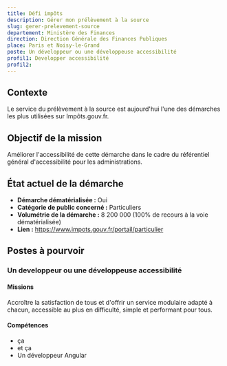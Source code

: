 ```yaml
---
title: Défi impôts
description: Gérer mon prélèvement à la source
slug: gerer-prelevement-source
departement: Ministère des Finances
direction: Direction Générale des Finances Publiques
place: Paris et Noisy-le-Grand
poste: Un développeur ou une développeuse accessibilité
profil1: Developper accessibilité
profil2:
---
```


## Contexte
Le service du prélèvement à la source est aujourd'hui l'une des démarches les plus utilisées sur Impôts.gouv.fr.

## Objectif de la mission
Améliorer l'accessibilité de cette démarche dans le cadre du référentiel général d'accessibilité pour les administrations.


## État actuel de la démarche
- **Démarche dématérialisée :** Oui
- **Catégorie de public concerné :** Particuliers
- **Volumétrie de la démarche :** 8 200 000 (100% de recours à la voie dématérialisée)
- **Lien :** https://www.impots.gouv.fr/portail/particulier 

## Postes à pourvoir

### Un developpeur ou une développeuse accessibilité
#### Missions
Accroître la satisfaction de tous et d'offrir un service modulaire adapté à chacun, accessible au plus en difficulté, simple et performant pour tous.

#### Compétences
- ça
- et ça
- Un développeur Angular
